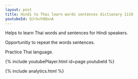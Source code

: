 ```yaml
---
layout: post
title: Hindi to Thai learn words sentences dictionary 1119 
youtubeId: QJrkch9QsnA
---
```

 
 
Helps to learn Thai words and sentences for Hindi speakers.

Opportunitiy to repeat the words sentences. 

Practice Thai language. 
 
{% include youtubePlayer.html id=page.youtubeId %}
 
 
{% include analytics.html %}